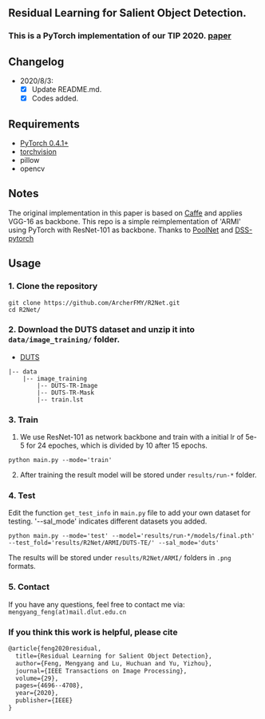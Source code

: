 ## Residual Learning for Salient Object Detection.

### This is a PyTorch implementation of our TIP 2020. [paper](https://ieeexplore.ieee.org/document/9018384)

## Changelog

* 2020/8/3:
    * [x] Update README.md.
    * [x] Codes added.

## Requirements

- [PyTorch 0.4.1+](http://pytorch.org/)
- [torchvision](http://pytorch.org)
- pillow
- opencv

## Notes

The original implementation in this paper is based on [Caffe](https://caffe.berkeleyvision.org/) and applies VGG-16 as backbone. 
This repo is a simple reimplementation of 'ARMI' using PyTorch with ResNet-101 as backbone. Thanks to [PoolNet](https://github.com/backseason/PoolNet) and [DSS-pytorch](https://github.com/AceCoooool/DSS-pytorch)


## Usage 

### 1. Clone the repository

```shell
git clone https://github.com/ArcherFMY/R2Net.git
cd R2Net/
```

### 2. Download the DUTS dataset and unzip it into `data/image_training/` folder.

* [DUTS](http://saliencydetection.net/duts/)
```
|-- data
    |-- image_training
        |-- DUTS-TR-Image
        |-- DUTS-TR-Mask
        |-- train.lst
```

### 3. Train

1. We use ResNet-101 as network backbone and train with a initial lr of 5e-5 for 24 epoches, which is divided by 10 after 15 epochs.
```shell
python main.py --mode='train'
```
2. After training the result model will be stored under `results/run-*`  folder.

### 4. Test

Edit the function `get_test_info` in `main.py` file to add your own dataset for testing. '--sal_mode' indicates different datasets you added.
```shell
python main.py --mode='test' --model='results/run-*/models/final.pth' --test_fold='results/R2Net/ARMI/DUTS-TE/' --sal_mode='duts'
```
The results will be stored under `results/R2Net/ARMI/` folders in `.png` formats. 

### 5. Contact

If you have any questions, feel free to contact me via: `mengyang_feng(at)mail.dlut.edu.cn`

### If you think this work is helpful, please cite
```latex
@article{feng2020residual,
  title={Residual Learning for Salient Object Detection},
  author={Feng, Mengyang and Lu, Huchuan and Yu, Yizhou},
  journal={IEEE Transactions on Image Processing},
  volume={29},
  pages={4696--4708},
  year={2020},
  publisher={IEEE}
}
```
